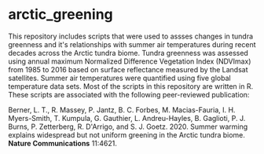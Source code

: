 # arctic_greening
This repository includes scripts that were used to assses changes in tundra greenness and it's relationships with summer air temperatures during recent decades across the Arctic tundra biome. Tundra greenness was assessed using annual maximum Normalized Difference Vegetation Index (NDVImax) from 1985 to 2016 based on surface reflectance measured by the Landsat satellites. Summer air temperatures were quantified using five global temperature data sets. Most of the scripts in this repository are written in R. These scripts are associated with the following peer-reviewed publication: 

Berner, L. T., R. Massey, P. Jantz, B. C. Forbes, M. Macias-Fauria, I. H. Myers-Smith, T. Kumpula, G. Gauthier, L. Andreu-Hayles, B. Gaglioti, P. J. Burns, P. Zetterberg, R. D'Arrigo, and S. J. Goetz. 2020. Summer warming explains widespread but not uniform greening in the Arctic tundra biome. **Nature Communications** 11:4621.

